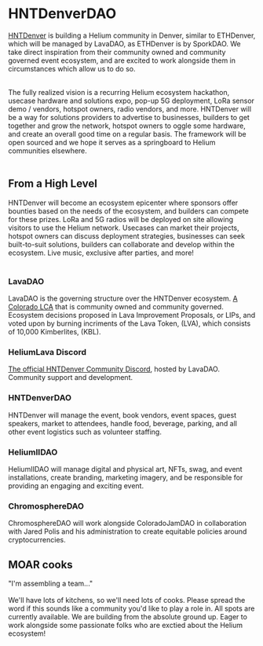# HNTDenverDAO

<a href="https://heliumdenver.com" target="_blank">HNTDenver</a> is building a Helium community in Denver, similar to ETHDenver, which will be managed by LavaDAO, as ETHDenver is by SporkDAO. We take direct inspiration from their community owned and community governed event ecosystem, and are excited to work alongside them in circumstances which allow us to do so.<br><br>

The fully realized vision is a recurring Helium ecosystem hackathon, usecase hardware and solutions expo, pop-up 5G deployment, LoRa sensor demo / vendors, hotspot owners, radio vendors, and more. HNTDenver will be a way for solutions providers to advertise to businesses, builders to get together and grow the network, hotspot owners to oggle some hardware, and create an overall good time on a regular basis. The framework will be open sourced and we hope it serves as a springboard to Helium communities elsewhere.<br><br>

## From a High Level

HNTDenver will become an ecosystem epicenter where sponsors offer bounties based on the needs of the ecosystem, and builders can compete for these prizes. LoRa and 5G radios will be deployed on site allowing visitors to use the Helium network. Usecases can market their projects, hotspot owners can discuss deployment strategies, businesses can seek built-to-suit solutions, builders can collaborate and develop within the ecosystem. Live music, exclusive after parties, and more!<br><br>

### LavaDAO

LavaDAO is the governing structure over the HNTDenver ecosystem. <a href="https://www.sos.state.co.us/biz/BusinessEntityDetail.do?quitButtonDestination=BusinessEntityResults&nameTyp=ENT&masterFileId=20221323079&entityId2=20221323079&fileId=20221323079&srchTyp=ENTITY" target="_blank">A Colorado LCA</a> that is community owned and community governed. Ecosystem decisions proposed in Lava Improvement Proposals, or LIPs, and voted upon by burning incriments of the Lava Token, (LVA), which consists of 10,000 Kimberlites, (KBL). 

### HeliumLava Discord

<a href="https://discord.gg/BbQTtakv" target="_blank">The official HNTDenver Community Discord</a>, hosted by LavaDAO. Community support and development.

### HNTDenverDAO 

HNTDenver will manage the event, book vendors, event spaces, guest speakers, market to attendees, handle food, beverage, parking, and all other event logistics such as volunteer staffing.

### HeliumIIDAO

HeliumIIDAO will manage digital and physical art, NFTs, swag, and event installations, create branding, marketing imagery, and be responsible for providing an engaging and exciting event.

### ChromosphereDAO

ChromosphereDAO will work alongside ColoradoJamDAO in collaboration with Jared Polis and his administration to create equitable policies around cryptocurrencies.

## MOAR cooks

"I'm assembling a team..."<br><br>We'll have lots of kitchens, so we'll need lots of cooks. Please spread the word if this sounds like a community you'd like to play a role in. All spots are currently available. We are building from the absolute ground up. Eager to work alongside some passionate folks who are exctied about the Helium ecosystem!


